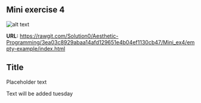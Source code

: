 ## Mini exercise 4

![alt text](https://github.com/Solution0/Aesthetic-Programming/blob/Github-Desktop/Mini_ex4/Screenshot.JPEG)

**URL:** https://rawgit.com/Solution0/Aesthetic-Programming/3ea03c8929abaa14afd129651e4b04ef1130cb47/Mini_ex4/empty-example/index.html

## Title
Placeholder text

Text will be added tuesday
